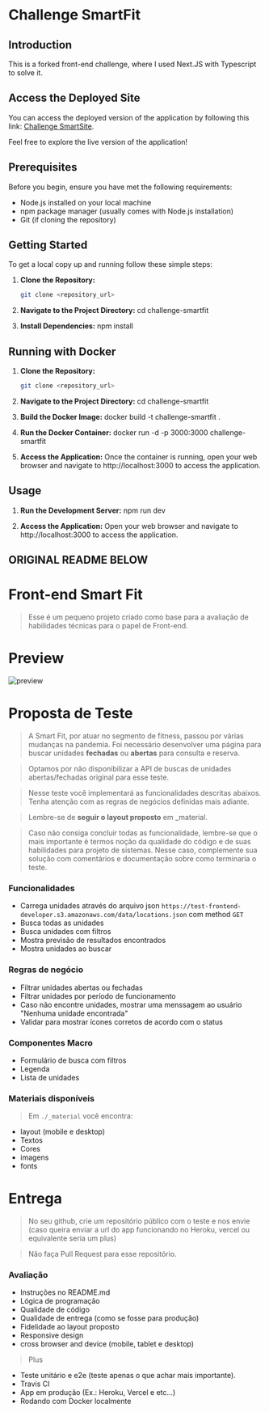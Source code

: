 # Challenge SmartFit

## Introduction
This is a forked front-end challenge, where I used Next.JS with Typescript to solve it.

## Access the Deployed Site
You can access the deployed version of the application by following this link: [Challenge SmartSite](https://challenge-smartsite.vercel.app).

Feel free to explore the live version of the application!

## Prerequisites
Before you begin, ensure you have met the following requirements:
- Node.js installed on your local machine
- npm package manager (usually comes with Node.js installation)
- Git (if cloning the repository)

## Getting Started
To get a local copy up and running follow these simple steps:

1. **Clone the Repository:**
   ```sh
   git clone <repository_url>

2. **Navigate to the Project Directory:**
   cd challenge-smartfit

3. **Install Dependencies:**
    npm install

## Running with Docker

1. **Clone the Repository:**
   ```sh
   git clone <repository_url>

2. **Navigate to the Project Directory:**
   cd challenge-smartfit

3. **Build the Docker Image:**
    docker build -t challenge-smartfit .

4. **Run the Docker Container:**
    docker run -d -p 3000:3000 challenge-smartfit

5. **Access the Application:**
    Once the container is running, open your web browser and navigate to http://localhost:3000 to access the application.

## Usage

1. **Run the Development Server:**
    npm run dev

2. **Access the Application:**
    Open your web browser and navigate to http://localhost:3000 to access the application.

## ORIGINAL README BELOW

# Front-end Smart Fit
> Esse é um pequeno projeto criado como base para a avaliação de habilidades técnicas para o papel de Front-end.

# Preview

![preview](preview.png)

# Proposta de Teste
> A Smart Fit, por atuar no segmento de fitness, passou por várias mudanças na pandemia. Foi necessário desenvolver uma página para buscar unidades **fechadas** ou **abertas** para consulta e reserva.

> Optamos por não disponibilizar a API de buscas de unidades abertas/fechadas original para esse teste.

> Nesse teste você implementará as funcionalidades descritas abaixos. Tenha atenção com as regras de negócios definidas mais adiante.

> Lembre-se de **seguir o layout proposto** em _material.

> Caso não consiga concluir todas as funcionalidade, lembre-se que o mais importante é termos noção da qualidade do código e de suas habilidades para projeto de sistemas. Nesse caso, complemente sua solução com comentários e documentação sobre como terminaria o teste.

### Funcionalidades
- Carrega unidades através do arquivo json `https://test-frontend-developer.s3.amazonaws.com/data/locations.json` com method `GET`
- Busca todas as unidades
- Busca unidades com filtros
- Mostra previsão de resultados encontrados
- Mostra unidades ao buscar

### Regras de negócio
- Filtrar unidades abertas ou fechadas
- Filtrar unidades por período de funcionamento
- Caso não encontre unidades, mostrar uma menssagem ao usuário "Nenhuma unidade encontrada"
- Validar para mostrar ícones corretos de acordo com o status

### Componentes Macro
- Formulário de busca com filtros
- Legenda
- Lista de unidades

### Materiais disponíveis
> Em `./_material` você encontra:
- layout (mobile e desktop)
- Textos
- Cores
- imagens
- fonts

# Entrega
> No seu github, crie um repositório público com o teste e nos envie (caso queira enviar a url do app funcionando no Heroku, vercel ou equivalente seria um plus)

> Não faça Pull Request para esse repositório.

### Avaliação
- Instruções no README.md
- Lógica de programação
- Qualidade de código
- Qualidade de entrega (como se fosse para produção)
- Fidelidade ao layout proposto
- Responsive design
- cross browser and device (mobile, tablet e desktop)

> Plus
- Teste unitário e e2e (teste apenas o que achar mais importante).
- Travis CI
- App em produção (Ex.: Heroku, Vercel e etc...)
- Rodando com Docker localmente
